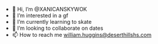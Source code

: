 - 👋 Hi, I’m @XANICANSKYWOK
- 👀 I’m interested in a gf
- 🌱 I’m currently learning to skate
- 💞️ I’m looking to collaborate on dates
- 📫 How to reach me william.huggins@deserthillshs.com

<!---
XANICANSKYWOK/XANICANSKYWOK is a ✨ special ✨ repository because its `README.md` (this file) appears on your GitHub profile.
You can click the Preview link to take a look at your changes.
--->
